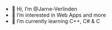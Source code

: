 - 👋 Hi, I’m @Jarne-Verlinden
- 👀 I’m interested in Web Apps and more
- 🌱 I’m currently learning C++, C# & C
<!---
Jarne-Verlinden/Jarne-Verlinden is a ✨ special ✨ repository because its `README.md` (this file) appears on your GitHub profile.
You can click the Preview link to take a look at your changes.
--->
